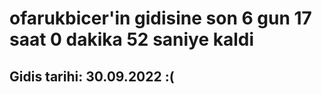 # ofarukbicer'in gidisine son 6 gun 17 saat 0 dakika 52 saniye kaldi

## Gidis tarihi: 30.09.2022 :(